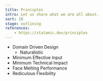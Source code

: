 ```yaml
---
title: Principles
intro: Let us share what we are all about.
sort: 10
stage: outlining
references:
    - https://statamic.dev/principles
---
```



- Domain Driven Design
    - Naturalistic
- Minimum Effective Input
- Minimum Technical Impact
- Face Melting Performance
- Rediculous Flexibility
